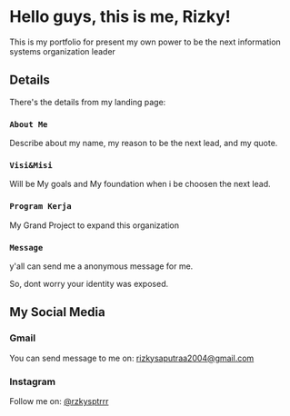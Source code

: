 # Hello guys, this is me, Rizky!
This is my portfolio for present my own power to be the next information systems organization leader

## Details

There's the details from my landing page:

### `About Me`

Describe about my name, my reason to be the next lead, and my quote.

### `Visi&Misi`

Will be My goals and My foundation when i be choosen the next lead.

### `Program Kerja`

My Grand Project to expand this organization

### `Message`

y'all can send me a anonymous message for me. 

So, dont worry your identity was exposed.


## My Social Media

### Gmail

You can send message to me on: [rizkysaputraa2004@gmail.com](mailto:rizkysaputraa2004@gmail.com)

### Instagram

Follow me on: [@rzkysptrrr](https://instagram.com/rzkysptrrr)

